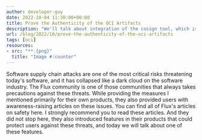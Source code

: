 ```yaml
---
author: developer-guy
date: 2022-10-04 11:30:00+00:00
title: Prove the Authenticity of the OCI Artifacts
description: "We'll talk about integration of the cosign tool, which is a tool for signing and verifying the given container images, blobs, etc, that we used to prove the authenticity of the OCI Artifacts we manage through the OCIRepository resources."
url: /blog/2022/10/prove-the-authenticity-of-the-oci-artifacts
tags: [oci]
resources:
- src: "**.{png}"
  title: "Image #:counter"
---
```


Software supply chain attacks are one of the most critical risks threatening today's software, and it has collapsed like a dark cloud on the software industry. The Flux community is one of those communities that always takes precautions against these threats. While providing the measures I mentioned primarily for their own products, they also provided users with awareness-raising articles on these issues. You can find all of Flux's articles on safety here. I strongly recommend you to read these articles. And they did not stop here, they also introduced features in their products that could protect users against these threats, and today we will talk about one of these features.  